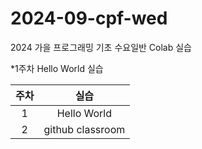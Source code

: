 # 2024-09-cpf-wed
2024 가을 프로그래밍 기초 수요일반 Colab 실습

*1주차 Hello World 실습

| 주차 | 실습 | 
|:-----:|:------:|
| 1  | Hello World |
| 2 | github classroom |
